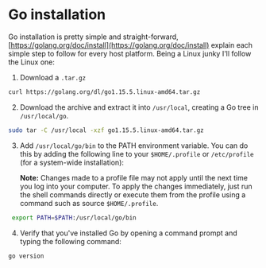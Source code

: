 # Go installation

Go installation is pretty simple and straight-forward,
[https://golang.org/doc/install](https://golang.org/doc/install) explain each
simple step to follow for every host platform. Being a Linux junky I'll follow
the Linux one:

1. Download a `.tar.gz`

```sh
curl https://golang.org/dl/go1.15.5.linux-amd64.tar.gz
```

2. Download the archive and extract it into `/usr/local`, creating a Go tree in `/usr/local/go`.

```sh
sudo tar -C /usr/local -xzf go1.15.5.linux-amd64.tar.gz
```

3. Add `/usr/local/go/bin` to the PATH environment variable.
     You can do this by adding the following line to your `$HOME/.profile` or `/etc/profile` (for a system-wide installation):

     **Note:** Changes made to a profile file may not apply until the next time
     you log into your computer. To apply the changes immediately, just run the
     shell commands directly or execute them from the profile using a command
     such as source `$HOME/.profile`.

```sh
 export PATH=$PATH:/usr/local/go/bin
```

4. Verify that you've installed Go by opening a command prompt and typing the following command:

```sh
go version
```

